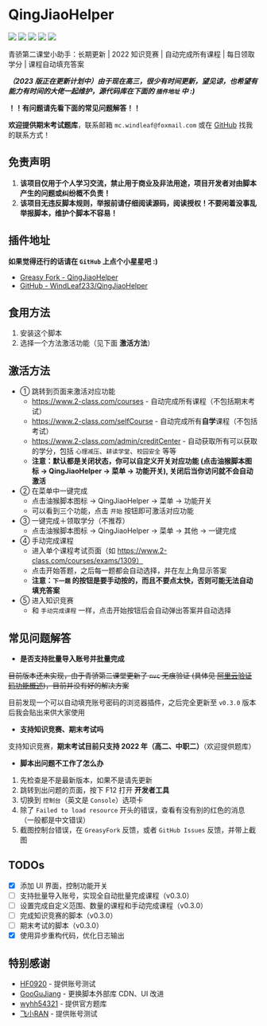 # QingJiaoHelper

![](https://img.shields.io/greasyfork/v/452984?label=%E6%9C%80%E6%96%B0%E7%89%88%E6%9C%AC)
![](https://img.shields.io/greasyfork/dd/452984?color=red&label=%E6%97%A5%E5%AE%89%E8%A3%85)
![](https://img.shields.io/greasyfork/dt/452984?color=pink&label=%E6%80%BB%E5%AE%89%E8%A3%85)
![](https://img.shields.io/greasyfork/l/452984?label=%E8%AE%B8%E5%8F%AF%E8%AF%81)
![](https://img.shields.io/greasyfork/rating-count/452984?label=%E8%AF%84%E5%88%86)

青骄第二课堂小助手：长期更新 | 2022 知识竞赛 | 自动完成所有课程 | 每日领取学分 | 课程自动填充答案

**_（2023 版正在更新计划中）由于现在高三，很少有时间更新，望见谅，也希望有能力有时间的大佬一起维护，源代码库在下面的 `插件地址` 中 :)_**

**！！有问题请先看下面的常见问题解答！！**

**欢迎提供期末考试题库**，联系邮箱 `mc.windleaf@foxmail.com` 或在 [GitHub](https://github.com/WindLeaf233) 找我的联系方式！

## 免责声明

1. **该项目仅用于个人学习交流，禁止用于商业及非法用途，项目开发者对由脚本产生的问题或纠纷概不负责！**
2. **该项目无违反脚本规则，举报前请仔细阅读源码，阅读授权！不要闲着没事乱举报脚本，维护个脚本不容易！**

## 插件地址

**如果觉得还行的话请在 `GitHub` 上点个小星星吧 :)**

- [Greasy Fork - QingJiaoHelper](https://greasyfork.org/zh-CN/scripts/452984-qingjiaohelper)
- [GitHub - WindLeaf233/QingJiaoHelper](https://github.com/WindLeaf233/QingJiaoHelper/)

## 食用方法

1. 安装这个脚本
2. 选择一个方法激活功能（见下面 **激活方法**）

## 激活方法

- ① 跳转到页面来激活对应功能
  - https://www.2-class.com/courses - 自动完成所有课程（不包括期末考试）
  - https://www.2-class.com/selfCourse - 自动完成所有**自学**课程（不包括考试）
  - https://www.2-class.com/admin/creditCenter - 自动获取所有可以获取的学分，包括 `心理减压`、`耕读学堂`、`校园安全` 等等
  - **注意：默认都是关闭状态，你可以自定义开关对应功能 (点击油猴脚本图标 → QingJiaoHelper → 菜单 → 功能开关), 关闭后当你访问就不会自动激活**
- ② 在菜单中一键完成
  - 点击油猴脚本图标 → QingJiaoHelper → 菜单 → 功能开关
  - 可以看到三个功能，点击 `开始` 按钮即可激活对应功能
- ③ 一键完成＋领取学分（不推荐）
  - 点击油猴脚本图标 → QingJiaoHelper → 菜单 → 其他 → 一键完成
- ④ 手动完成课程
  - 进入单个课程考试页面（如 https://www.2-class.com/courses/exams/1309）
  - 点击开始答题，之后每一题都会自动选择，并在左上角显示答案
  - **注意：`下一题` 的按钮是要手动按的，而且不要点太快，否则可能无法自动填充答案**
- ⑤ 进入知识竞赛
  - 和 `手动完成课程` 一样，点击开始按钮后会自动弹出答案并自动选择

## 常见问题解答

- **是否支持批量导入账号并批量完成**

~~目前版本还未实现，由于青骄第二课堂更新了 `nvc` 无痕验证 (具体见 [阿里云验证码功能概述](https://help.aliyun.com/document_detail/122071.html))，目前并没有好的解决方案~~

目前发现一个可以自动填充账号密码的浏览器插件，之后完全更新至 `v0.3.0` 版本后我会贴出来供大家使用

- **支持知识竞赛、期末考试吗**

支持知识竞赛，**期末考试目前只支持 2022 年（高二、中职二）**（欢迎提供题库）

- **脚本出问题不工作了怎么办**

1. 先检查是不是最新版本，如果不是请先更新
2. 跳转到出问题的页面，按下 F12 打开 **开发者工具**
3. 切换到 `控制台`（英文是 `Console`）选项卡
4. 除了 `Failed to load resource` 开头的错误，查看有没有别的红色的消息（一般都是中文错误）
5. 截图控制台错误，在 `GreasyFork` 反馈，或者 `GitHub Issues` 反馈，并带上截图

## TODOs

- [x] 添加 UI 界面，控制功能开关
- [ ] 支持批量导入账号，实现全自动批量完成课程（v0.3.0）
- [ ] 设置完成自定义范围、数量的课程和手动完成课程（v0.3.0）
- [ ] 完成知识竞赛的脚本（v0.3.0）
- [ ] 期末考试的脚本（v0.3.0）
- [x] 使用异步重构代码，优化日志输出

## 特别感谢

- [HF0920](https://greasyfork.org/zh-CN/users/971958-hf0920) - 提供账号测试
- [GooGuJiang](https://github.com/GooGuJiang) - 更换脚本外部库 CDN、UI 改进
- [wyhh54321](https://greasyfork.org/zh-CN/users/973982-wyhh54321) - 提供官方题库
- [飞小RAN](https://github.com/xiaofeiTM233) - 提供账号测试
